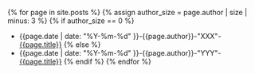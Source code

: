 {% for page in site.posts %}
{% assign author_size = page.author | size | minus: 3 %}
{% if author_size == 0 %}
 - {{page.date | date: "%Y-%m-%d" }}-{{page.author}}-"XXX"-[{{page.title}}]({{site.url}}{{page.url}})
{% else %}
 - {{page.date | date: "%Y-%m-%d" }}-{{page.author}}-"YYY"-[{{page.title}}]({{site.url}}{{page.url}})
{% endif %}
{% endfor %}